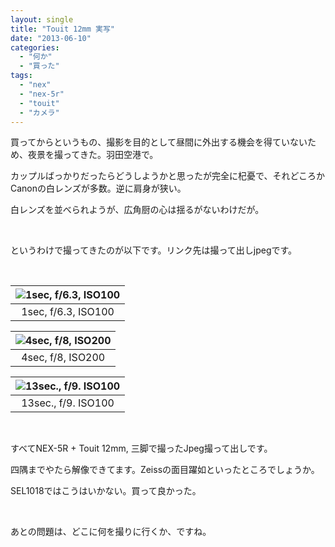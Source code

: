 ```yaml
---
layout: single
title: "Touit 12mm 実写"
date: "2013-06-10"
categories: 
  - "何か"
  - "買った"
tags: 
  - "nex"
  - "nex-5r"
  - "touit"
  - "カメラ"
---
```


買ってからというもの、撮影を目的として昼間に外出する機会を得ていないため、夜景を撮ってきた。羽田空港で。

カップルばっかりだったらどうしようかと思ったが完全に杞憂で、それどころかCanonの白レンズが多数。逆に肩身が狭い。

白レンズを並べられようが、広角厨の心は揺るがないわけだが。

 

というわけで撮ってきたのが以下です。リンク先は撮って出しjpegです。

 

| ![1sec, f/6.3, ISO100](https://blog.naotaco.com/assets/images/posts/2013/06/DSC03426-400x265.jpg) |
|:--:|
|  1sec, f/6.3, ISO100 |

| ![4sec, f/8, ISO200](https://blog.naotaco.com/assets/images/posts/2013/06/DSC03443-400x265.jpg) |
|:--:|
|  4sec, f/8, ISO200 |

| ![13sec., f/9. ISO100](https://blog.naotaco.com/assets/images/posts/2013/06/DSC03469-400x265.jpg) |
|:--:|
|  13sec., f/9. ISO100 |

 

すべてNEX-5R + Touit 12mm, 三脚で撮ったJpeg撮って出しです。

四隅までやたら解像できてます。Zeissの面目躍如といったところでしょうか。

SEL1018ではこうはいかない。買って良かった。

 

あとの問題は、どこに何を撮りに行くか、ですね。
